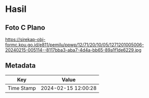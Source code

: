 # Hasil

## Foto C Plano

https://sirekap-obj-formc.kpu.go.id/e811/pemilu/ppwp/12/71/20/10/05/1271201005006-20240215-005114--8117bba3-aba7-4d4a-bb65-89a1f1de6229.jpg


## Metadata

| Key        | Value               |
| ---------- | ------------------- |
| Time Stamp | 2024-02-15 12:00:28 |



